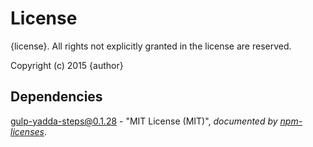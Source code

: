 # License

{license}. All rights not explicitly granted in the license are reserved.

Copyright (c) 2015 {author}

## Dependencies
[gulp-yadda-steps@0.1.28](&quot;https://github.com/Cellarise/gulp-yadda-steps&quot;) - &quot;MIT License (MIT)&quot;, 
*documented by [npm-licenses](http://github.com/AceMetrix/npm-license.git)*.
